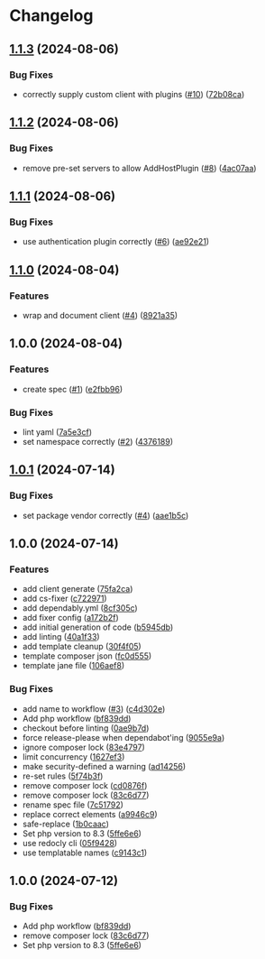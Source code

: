 # Changelog

## [1.1.3](https://github.com/cedricziel/amzn-profiles-api-php/compare/v1.1.2...v1.1.3) (2024-08-06)


### Bug Fixes

* correctly supply custom client with plugins ([#10](https://github.com/cedricziel/amzn-profiles-api-php/issues/10)) ([72b08ca](https://github.com/cedricziel/amzn-profiles-api-php/commit/72b08ca5281aaefad282f6a0cd9f6b921c4a505a))

## [1.1.2](https://github.com/cedricziel/amzn-profiles-api-php/compare/v1.1.1...v1.1.2) (2024-08-06)


### Bug Fixes

* remove pre-set servers to allow AddHostPlugin ([#8](https://github.com/cedricziel/amzn-profiles-api-php/issues/8)) ([4ac07aa](https://github.com/cedricziel/amzn-profiles-api-php/commit/4ac07aa32f266862afbd5f1758274faa6b2d2d78))

## [1.1.1](https://github.com/cedricziel/amzn-profiles-api-php/compare/v1.1.0...v1.1.1) (2024-08-06)


### Bug Fixes

* use authentication plugin correctly ([#6](https://github.com/cedricziel/amzn-profiles-api-php/issues/6)) ([ae92e21](https://github.com/cedricziel/amzn-profiles-api-php/commit/ae92e21a420e8da0b30909b25e3822df5d1d4c6c))

## [1.1.0](https://github.com/cedricziel/amzn-profiles-api-php/compare/v1.0.0...v1.1.0) (2024-08-04)


### Features

* wrap and document client ([#4](https://github.com/cedricziel/amzn-profiles-api-php/issues/4)) ([8921a35](https://github.com/cedricziel/amzn-profiles-api-php/commit/8921a351ae2c3b4efc8a5506a2b7a2c83c87b2dd))

## 1.0.0 (2024-08-04)


### Features

* create spec ([#1](https://github.com/cedricziel/amzn-profiles-api-php/issues/1)) ([e2fbb96](https://github.com/cedricziel/amzn-profiles-api-php/commit/e2fbb9694b98c3931f6d017d2f1e161f05981255))


### Bug Fixes

* lint yaml ([7a5e3cf](https://github.com/cedricziel/amzn-profiles-api-php/commit/7a5e3cf081e2e317c1a2988f017bcc5d9fa172a4))
* set namespace correctly ([#2](https://github.com/cedricziel/amzn-profiles-api-php/issues/2)) ([4376189](https://github.com/cedricziel/amzn-profiles-api-php/commit/437618952ea8416748c69a28ddb9e1cb49ad1bed))

## [1.0.1](https://github.com/cedricziel/php-openapi-client-template/compare/v1.0.0...v1.0.1) (2024-07-14)


### Bug Fixes

* set package vendor correctly ([#4](https://github.com/cedricziel/php-openapi-client-template/issues/4)) ([aae1b5c](https://github.com/cedricziel/php-openapi-client-template/commit/aae1b5c79b84942e25ea741f962a3fa5115d738b))

## 1.0.0 (2024-07-14)


### Features

* add client generate ([75fa2ca](https://github.com/cedricziel/php-openapi-client-template/commit/75fa2cad310a0c6b81d853d6ecdca19e19aa720c))
* add cs-fixer ([c722971](https://github.com/cedricziel/php-openapi-client-template/commit/c722971a3547c8e5cefea71573d8135dd655a9ad))
* add dependably.yml ([8cf305c](https://github.com/cedricziel/php-openapi-client-template/commit/8cf305c5fc8c01b267bc9707f6ba72ec7bbd7695))
* add fixer config ([a172b2f](https://github.com/cedricziel/php-openapi-client-template/commit/a172b2f966a88b9354f2b9bc7c6469daf459fafd))
* add initial generation of code ([b5945db](https://github.com/cedricziel/php-openapi-client-template/commit/b5945db356a87b90df15e963b3b77bdb23bb18cf))
* add linting ([40a1f33](https://github.com/cedricziel/php-openapi-client-template/commit/40a1f3343e372c8595db816e8b9ccafc9beb4ccd))
* add template cleanup ([30f4f05](https://github.com/cedricziel/php-openapi-client-template/commit/30f4f05a41b1aaa55127056239a5fe5bf1d1b4c4))
* template composer json ([fc0d555](https://github.com/cedricziel/php-openapi-client-template/commit/fc0d55528ce95477cb779ccdf98aaf419e423a2a))
* template jane file ([106aef8](https://github.com/cedricziel/php-openapi-client-template/commit/106aef819602f0078302e239cff429a465f3d974))


### Bug Fixes

* add name to workflow ([#3](https://github.com/cedricziel/php-openapi-client-template/issues/3)) ([c4d302e](https://github.com/cedricziel/php-openapi-client-template/commit/c4d302e5ffa6f5342ff7164eff711e37f3f83e89))
* Add php workflow ([bf839dd](https://github.com/cedricziel/php-openapi-client-template/commit/bf839ddee1b73c30f2241bd568e285d9acf6192b))
* checkout before linting ([0ae9b7d](https://github.com/cedricziel/php-openapi-client-template/commit/0ae9b7de7e62ce6c4f95d1b17cdd67484b40324b))
* force release-please when dependabot'ing ([9055e9a](https://github.com/cedricziel/php-openapi-client-template/commit/9055e9a449507c2cf4df6f4d2bebc928e3eca332))
* ignore composer lock ([83e4797](https://github.com/cedricziel/php-openapi-client-template/commit/83e4797353eb13e12d33997e6165e876b0861e49))
* limit concurrency ([1627ef3](https://github.com/cedricziel/php-openapi-client-template/commit/1627ef3499b6e99fd8fef80235a74dc78dc2ab08))
* make security-defined a warning ([ad14256](https://github.com/cedricziel/php-openapi-client-template/commit/ad142563bdb5a0c60589c16706d4f82d32a70149))
* re-set rules ([5f74b3f](https://github.com/cedricziel/php-openapi-client-template/commit/5f74b3f8faf5a61de55bb49e057aa267d19aa91f))
* remove composer lock ([cd0876f](https://github.com/cedricziel/php-openapi-client-template/commit/cd0876fdcd45c363a90ea9861a5e271faa52c86d))
* remove composer lock ([83c6d77](https://github.com/cedricziel/php-openapi-client-template/commit/83c6d770ec192bb2868d95bd8f950de95a6b7ba2))
* rename spec file ([7c51792](https://github.com/cedricziel/php-openapi-client-template/commit/7c517928ddc3d3f95eca8ecc1d195f766b65c401))
* replace correct elements ([a9946c9](https://github.com/cedricziel/php-openapi-client-template/commit/a9946c916ce316ab4644922eafe50bca7a4fe1a5))
* safe-replace ([1b0caac](https://github.com/cedricziel/php-openapi-client-template/commit/1b0caac50f91264ee3eddba6432e336bd22da625))
* Set php version to 8.3 ([5ffe6e6](https://github.com/cedricziel/php-openapi-client-template/commit/5ffe6e681d2c4aea4fc3e3c56015d5e6bcaccbdc))
* use redocly cli ([05f9428](https://github.com/cedricziel/php-openapi-client-template/commit/05f9428ae0d1c2c98a0d37e1ee8d126d624064e0))
* use templatable names ([c9143c1](https://github.com/cedricziel/php-openapi-client-template/commit/c9143c1234a51ffcdad0b3f9d3cdac66bfa1cf9e))

## 1.0.0 (2024-07-12)


### Bug Fixes

* Add php workflow ([bf839dd](https://github.com/cedricziel/leonardoai-php/commit/bf839ddee1b73c30f2241bd568e285d9acf6192b))
* remove composer lock ([83c6d77](https://github.com/cedricziel/leonardoai-php/commit/83c6d770ec192bb2868d95bd8f950de95a6b7ba2))
* Set php version to 8.3 ([5ffe6e6](https://github.com/cedricziel/leonardoai-php/commit/5ffe6e681d2c4aea4fc3e3c56015d5e6bcaccbdc))
